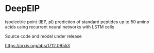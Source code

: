 # DeepEIP

isoelectric point (IEP, pI) prediction of standard peptides up to 50 amino acids using recurrent neural networks with LSTM cells

Source code and model under release

https://arxiv.org/abs/1712.09553

